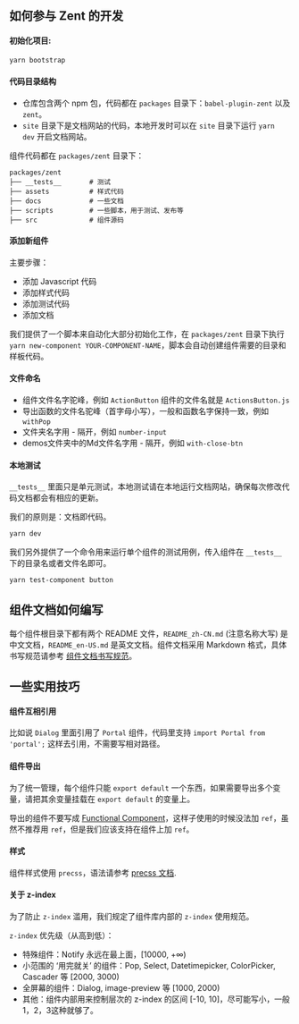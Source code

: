 ## 如何参与 Zent 的开发

#### 初始化项目:

```bash
yarn bootstrap
```

#### 代码目录结构

- 仓库包含两个 npm 包，代码都在 `packages` 目录下：`babel-plugin-zent` 以及 `zent`。
- `site` 目录下是文档网站的代码，本地开发时可以在 `site` 目录下运行 `yarn dev` 开启文档网站。

组件代码都在 `packages/zent` 目录下：

```
packages/zent
├── __tests__       # 测试
├── assets          # 样式代码
├── docs            # 一些文档
├── scripts         # 一些脚本，用于测试、发布等
├── src             # 组件源码
```

#### 添加新组件

主要步骤：

- 添加 Javascript 代码
- 添加样式代码
- 添加测试代码
- 添加文档

我们提供了一个脚本来自动化大部分初始化工作，在 `packages/zent` 目录下执行 `yarn new-component YOUR-COMPONENT-NAME`，脚本会自动创建组件需要的目录和样板代码。

#### 文件命名

* 组件文件名字驼峰，例如 `ActionButton` 组件的文件名就是 `ActionsButton.js`
* 导出函数的文件名驼峰（首字母小写），一般和函数名字保持一致，例如 `withPop`
* 文件夹名字用 - 隔开，例如 `number-input`
* demos文件夹中的Md文件名字用 - 隔开，例如 `with-close-btn`

#### 本地测试

`__tests__` 里面只是单元测试，本地测试请在本地运行文档网站，确保每次修改代码文档都会有相应的更新。

我们的原则是：文档即代码。

```bash
yarn dev
```

我们另外提供了一个命令用来运行单个组件的测试用例，传入组件在 `__tests__` 下的目录名或者文件名即可。

```bash
yarn test-component button
```

## 组件文档如何编写

每个组件根目录下都有两个 README 文件，`README_zh-CN.md` (注意名称大写) 是中文文档，`README_en-US.md` 是英文文档。组件文档采用 Markdown 格式，具体书写规范请参考 [组件文档书写规范](markdown)。

## 一些实用技巧

#### 组件互相引用

比如说 `Dialog` 里面引用了 `Portal` 组件，代码里支持 `import Portal from 'portal';` 这样去引用，不需要写相对路径。

#### 组件导出

为了统一管理，每个组件只能 `export default` 一个东西，如果需要导出多个变量，请把其余变量挂载在 `export default` 的变量上。

导出的组件不要写成 [Functional Component](https://facebook.github.io/react/docs/refs-and-the-dom.html#refs-and-functional-components)，这样子使用的时候没法加 `ref`，虽然不推荐用 `ref`，但是我们应该支持在组件上加 `ref`。

#### 样式

组件样式使用 `precss`，语法请参考 [precss 文档](https://github.com/jonathantneal/precss).

#### 关于 z-index

为了防止 `z-index` 滥用，我们规定了组件库内部的 `z-index` 使用规范。

`z-index` 优先级（从高到低）：

* 特殊组件：Notify 永远在最上面，[10000, +∞)
* 小范围的 ‘用完就关’ 的组件：Pop, Select, Datetimepicker, ColorPicker, Cascader 等 [2000, 3000)
* 全屏幕的组件：Dialog, image-preview 等 [1000, 2000)
* 其他：组件内部用来控制层次的 z-index 的区间 [-10, 10]，尽可能写小，一般1，2，3这种就够了。
